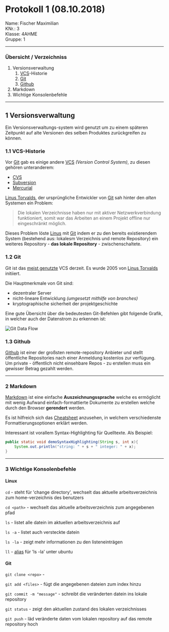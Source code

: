 # Protokoll 1 (08.10.2018)
Name: Fischer Maximilian  
KNr.: 3  
Klasse: 4AHME  
Gruppe: 1  
___
### Übersicht / Verzeichniss

1. Versionsverwaltung
    1. [VCS][vcs]-Historie
    1. [Git][git]
    1. [Github][github]
1. Markdown
1. Wichtige Konsolenbefehle 
___
## **1** Versionsverwaltung

Ein Versionsverwaltungs-system wird genutzt um zu einem späteren Zeitpunkt auf alte Versionen des selben Produktes zurückgreifen zu können. 

### **1.1** VCS-Historie

Vor [Git][git] gab es einige andere [VCS][vcs] *(Version Control System)*, zu diesen gehören unteranderem:

- [CVS][cvs]
- [Subversion][subversion]
- [Mercurial][mercurial]

[Linus Torvalds][linus], der ursprüngliche Entwickler von [Git][git] sah hinter den *alten* Systemen ein Problem:
> Die lokalen Verzeichnisse haben nur mit aktiver Netzwerkverbindung funktioniert, somit war das Arbeiten an einem Projekt offline nur eingeschränkt möglich.

Dieses Problem löste [Linus][linus] mit [Git][git] indem er zu den bereits existierendem System (bestehend aus: lokalesm Verzeichnis und remote Repository) ein weiteres Repository - **das lokale Repository** - zwischenschaltete.

### **1.2** Git

Git ist das [meist genutzte][vcspopularity] VCS derzeit. Es wurde 2005 von [Linus Torvalds][linus] initiiert.

Die Hauptmerkmale von Git sind:
- dezentraler Server
- nicht-lineare Entwicklung *(umgesetzt mithilfe von branches)*
- kryptographische sicherheit der projektgeschichte

Eine gute Übersicht über die bedeutesten Git-Befehlen gibt folgende Grafik, in welcher auch der Datenstrom zu erkennen ist:

![Git Data Flow][gitdataflow]

### **1.3** Github
[Github][github] ist einer der großsten remote-repository Anbieter und stellt öffentliche Repositories nach einer Anmeldung kostenlos zur verfügung. Um private - öffentlich nicht einsehbare Repos - zu erstellen muss ein gewisser Betrag gezahlt werden.

___
### **2** Markdown

[Markdown][markdown] ist eine einfache **Auszeichnungssprache** welche es ermöglicht mit wenig Aufwand einfach-formattierte Dokumente zu erstellen welche durch den Browser **gerendert** werden.

Es ist hilfreich sich das [Cheatsheet][cheatsheet] anzusehen, in welchem verschiedenste Formattierungsoptionen erklärt werden. 

Interessant ist vorallem Syntax-Highlighting für Quelltexte. Als Beispiel:
```java
public static void demoSyntaxHighlighting(String s, int x){
    System.out.println("string: " + s + " integer: " + x);
}
```
___
### **3** Wichtige Konsolenbefehle

#### Linux

`cd` - steht für 'change directory', wechselt das aktuelle arbeitsverzeichnis zum home-verzeichnis des benutzers  

`cd <path>` - wechselt das aktuelle arbeitsverzeichnis zum angegebenen pfad  

`ls` - listet alle datein im aktuellen arbeitsverzeichnis auf  

`ls -a` - listet auch versteckte datein  

`ls -la` - zeigt mehr informationen zu den listeneinträgen  

`ll` - [alias][alias] für 'ls -la' unter ubuntu 

#### Git

`git clone <repo>` -   

`git add <files>` - fügt die angegebenen dateien zum index hinzu  

`git commit -m "message"` - schreibt die veränderten datein ins lokale repository 

`git status` - zeigt den aktuellen zustand des lokalen verzeichnisses  

`git push` - läd veränderte daten vom lokalen repository auf das remote repository hoch  


[vcs]: https://en.wikipedia.org/wiki/Version_control
[git]: https://git-scm.com/
[github]: https://github.com/
[subversion]: https://de.wikipedia.org/wiki/Subversion
[mercurial]: https://de.wikipedia.org/wiki/Mercurial
[cvs]: https://de.wikipedia.org/wiki/Concurrent_Versions_System
[cheatsheet]: https://github.com/adam-p/markdown-here/wiki/Markdown-Cheatsheet
[markdown]: https://de.wikipedia.org/wiki/Markdown
[linus]: https://de.wikipedia.org/wiki/Linus_Torvalds
[alias]: https://wiki.ubuntuusers.de/alias/
[vcspopularity]: https://rhodecode.com/insights/version-control-systems-2016
[gitdataflow]: https://i.stack.imgur.com/MgaV9.png "Git data flow"
